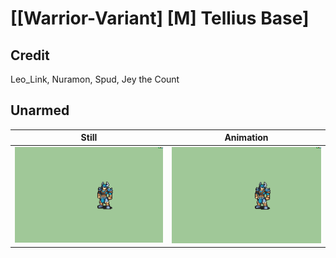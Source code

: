 # [\[Warrior-Variant\] \[M\] Tellius Base]

## Credit

Leo_Link, Nuramon, Spud, Jey the Count
	
## Unarmed

| Still | Animation |
| :---: | :-------: |
| ![Unarmed still](./Unarmed_000.png) | ![Unarmed animation](./Unarmed.gif) |
